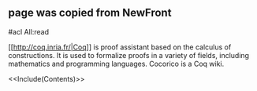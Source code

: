 ## page was copied from NewFront
#acl All:read

[[http://coq.inria.fr/|Coq]] is proof assistant based on the calculus of constructions.  It is used to formalize proofs in a variety of fields, including mathematics and programming languages.  Cocorico is a Coq wiki.

<<Include(Contents)>>
